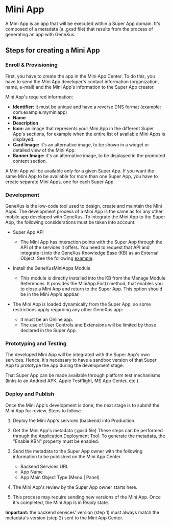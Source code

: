 # Mini App 

A Mini App is an app that will be executed within a Super App domain.
It's composed of a metadata (a .gxsd file) that results from the process of generating an app with GeneXus.

## Steps for creating a Mini App

### Enroll & Provisioning 

First, you have to create the app in the Mini App Center. To do this, you have to send the Mini App developer's contact information (organization, name, e-mail) and the Mini App's information to the Super App creator. 

Mini App's required information:

- **Identifier:** it must be unique and have a reverse DNS format (example: com.example.myminiapp)
- **Name** 
- **Description** 
- **Icon:** an image that represents your Mini App in the different Super App's sections, for example when the entire list of available Mini Apps is displayed.
- **Card Image:** it's an alternative image, to be shown in a widget or detailed view of the Mini App.
- **Banner Image:** it's an alternative image, to be displayed in the promoted content section.

A Mini App will be available only for a given Super App. If you want the same Mini App to be available for more than one Super App, you have to create separate Mini Apps, one for each Super App. 

### Development 

GeneXus is the low-code tool used to design, create and maintain the Mini Apps. 
The development process of a Mini App is the same as for any other mobile app developed with GeneXus. 
To integrate the Mini App to the Super App, the following considerations must be taken into account:

- Super App API 
	- The Mini App has interaction points with the Super App through the API of the services it offers. You need to request that API and integrate it into the GeneXus Knowledge Base (KB) as an External Object. See the following [example](/Android/MiniAppCaller/README.md#interfaz-en-kb-genexus-external-object).

- Install the GeneXusMiniApps Module
	- This module is directly installed into the KB from the Manage Module References. It provides the MiniApp.Exit() method, that enables you to close a Mini App and return to the Super App. This option should be in the Mini App's appbar.

- The Mini App is loaded dynamically from the Super App, so some restrictions apply regarding any other GeneXus app:
	- It must be an Online app.
	- The use of User Controls and Extensions will be limited by those declared in the Super App. 
	
### Prototyping and Testing

The developed Mini App will be integrated with the Super App's own services. Hence, it's necessary to have a sandbox version of that Super App to prototype the app during the development stage.

That Super App can be made available through platform test mechanisms (links to an Android APK, Apple Testflight, MS App Center, etc.).

### Deploy and Publish

Once the Mini App's development is done, the next stage is to submit the Mini App for review.
Steps to follow:
 
 1. Deploy the Mini App's services (backend) into Production.
 2. Get the Mini App's metadata (.gxsd file)
 These steps can be performed through the [Application Deployment Tool](https://wiki.genexus.com/commwiki/servlet/wiki?32092,Toc%3AApplication+Deployment+tool). To generate the metadata, the "Enable KBN" property must be enabled.
 
 3. Send the metadata to the Super App owner with the following information to be published on the Mini App Center.
	- Backend Services URL 
	- App Name 
	- App Main Object Type (Menu | Panel)
4. The Mini App's review by the Super App owner starts here.
5. This process may require sending new versions of the Mini App. Once it's completed, the Mini App is in Ready state. 

**Important:** the backend services' version (step 1) must always match the metadata's version (step 2) sent to the Mini App Center.

